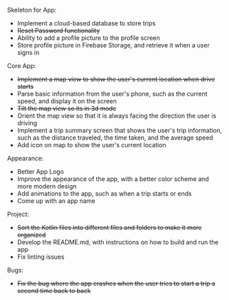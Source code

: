 Skeleton for App:
- Implement a cloud-based database to store trips
- ~~Reset Password functionality~~
- Ability to add a profile picture to the profile screen
- Store profile picture in Firebase Storage, and retrieve it when a user signs in

Core App:
- ~~Implement a map view to show the user's current location when drive starts~~
- Parse basic information from the user's phone, such as the current speed, and display it on the screen
- ~~Tilt the map view so its in 3d mode~~
- Orient the map view so that it is always facing the direction the user is driving
- Implement a trip summary screen that shows the user's trip information, such as the distance traveled, 
the time taken, and the average speed
- Add icon on map to show the user's current location

Appearance:
- Better App Logo
- Improve the appearance of the app, with a better color scheme and more modern design
- Add animations to the app, such as when a trip starts or ends
- Come up with an app name

Project:
- ~~Sort the Kotlin files into different files and folders to make it more organized~~
- Develop the README.md, with instructions on how to build and run the app
- Fix linting issues

Bugs:
- ~~Fix the bug where the app crashes when the user tries to start a trip a second time back to back~~